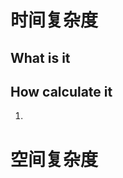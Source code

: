 # 时间复杂度
## What is it


## How calculate it

1. 

# 空间复杂度
<!--stackedit_data:
eyJoaXN0b3J5IjpbLTE5MjY2OTIyNzNdfQ==
-->